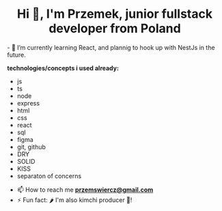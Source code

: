 <h1 align="center">Hi 👋, I'm Przemek, junior fullstack developer from Poland</h1>
- 🌱 I’m currently learning React, and plannig to hook up with NestJs in the future.

**technologies/concepts i used already:**
* js
* ts
* node
* express
* html
* css
* react
* sql
* figma
* git, github
* DRY
* SOLID
* KISS
* separaton of concerns



- 📫 How to reach me **przemswiercz@gmail.com**
- ⚡ Fun fact: 🌶️ I'm also kimchi producer 🍜! 
